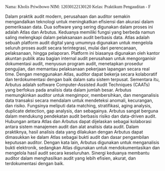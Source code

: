 <p style="font-family: 'Times New Roman', Times, serif;">
Nama: Kholis Priwibowo
NIM: 12030122130120
Kelas: Praktikum Pengauditan - F

Dalam praktik audit modern, perusahaan dan auditor semakin mengandalkan teknologi untuk meningkatkan efisiensi dan akurasi dalam pemeriksaan data. Dua software yang sering digunakan dalam proses ini adalah Atlas dan Arbutus. Keduanya memiliki fungsi yang berbeda namun saling melengkapi dalam pelaksanaan audit berbasis data.
Atlas adalah sebuah platform audit digital yang umumnya digunakan untuk mengelola seluruh proses audit secara terintegrasi, mulai dari perencanaan, pelaksanaan, hingga pelaporan. Platform ini biasanya digunakan oleh kantor akuntan publik atau bagian internal audit perusahaan untuk mengorganisir dokumentasi audit, menyusun program audit, menetapkan prosedur pengujian, dan memantau pelaksanaan pekerjaan lapangan secara real time. Dengan menggunakan Atlas, auditor dapat bekerja secara kolaboratif dan terdokumentasi dengan baik dalam satu sistem terpusat.
       Sementara itu, Arbutus adalah software Computer-Assisted Audit Techniques (CAATs) yang berfokus pada analisis data dalam jumlah besar. Arbutus memungkinkan auditor untuk mengimpor, membersihkan, dan menganalisis data transaksi secara mendalam untuk mendeteksi anomali, kecurangan, dan risiko. Fungsinya meliputi data matching, stratifikasi, aging analysis, duplicate detection, gap analysis, dan sebagainya. Arbutus sangat berguna dalam mendukung pendekatan audit berbasis risiko dan data-driven audit.
       Hubungan antara Atlas dan Arbutus dapat dijelaskan sebagai kolaborasi antara sistem manajemen audit dan alat analisis data audit. Dalam praktiknya, hasil analisis data yang dilakukan dengan Arbutus dapat dimasukkan ke dalam Atlas sebagai bukti audit dan dasar pengambilan keputusan auditor. Dengan kata lain, Arbutus digunakan untuk menganalisis bukti elektronik, sedangkan Atlas digunakan untuk mendokumentasikan dan mengelola hasil audit secara keseluruhan. Sinergi keduanya membantu auditor dalam menghasilkan audit yang lebih efisien, akurat, dan terdokumentasi dengan baik.
</p>

